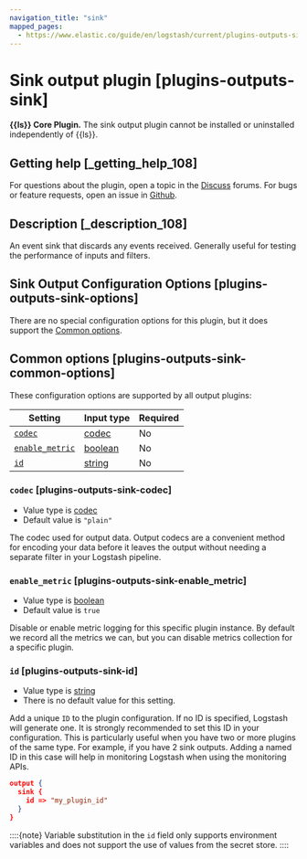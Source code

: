 ```yaml
---
navigation_title: "sink"
mapped_pages:
  - https://www.elastic.co/guide/en/logstash/current/plugins-outputs-sink.html
---
```


# Sink output plugin [plugins-outputs-sink]


**{{ls}} Core Plugin.** The sink output plugin cannot be installed or uninstalled independently of {{ls}}.

## Getting help [_getting_help_108]

For questions about the plugin, open a topic in the [Discuss](http://discuss.elastic.co) forums. For bugs or feature requests, open an issue in [Github](https://github.com/logstash).


## Description [_description_108]

An event sink that discards any events received. Generally useful for testing the performance of inputs and filters.


## Sink Output Configuration Options [plugins-outputs-sink-options]

There are no special configuration options for this plugin, but it does support the [Common options](#plugins-outputs-sink-common-options).


## Common options [plugins-outputs-sink-common-options]

These configuration options are supported by all output plugins:

| Setting | Input type | Required |
| --- | --- | --- |
| [`codec`](#plugins-outputs-sink-codec) | [codec](/reference/configuration-file-structure.md#codec) | No |
| [`enable_metric`](#plugins-outputs-sink-enable_metric) | [boolean](/reference/configuration-file-structure.md#boolean) | No |
| [`id`](#plugins-outputs-sink-id) | [string](/reference/configuration-file-structure.md#string) | No |

### `codec` [plugins-outputs-sink-codec]

* Value type is [codec](/reference/configuration-file-structure.md#codec)
* Default value is `"plain"`

The codec used for output data. Output codecs are a convenient method for encoding your data before it leaves the output without needing a separate filter in your Logstash pipeline.


### `enable_metric` [plugins-outputs-sink-enable_metric]

* Value type is [boolean](/reference/configuration-file-structure.md#boolean)
* Default value is `true`

Disable or enable metric logging for this specific plugin instance. By default we record all the metrics we can, but you can disable metrics collection for a specific plugin.


### `id` [plugins-outputs-sink-id]

* Value type is [string](/reference/configuration-file-structure.md#string)
* There is no default value for this setting.

Add a unique `ID` to the plugin configuration. If no ID is specified, Logstash will generate one. It is strongly recommended to set this ID in your configuration. This is particularly useful when you have two or more plugins of the same type. For example, if you have 2 sink outputs. Adding a named ID in this case will help in monitoring Logstash when using the monitoring APIs.

```json
output {
  sink {
    id => "my_plugin_id"
  }
}
```

::::{note}
Variable substitution in the `id` field only supports environment variables and does not support the use of values from the secret store.
::::




